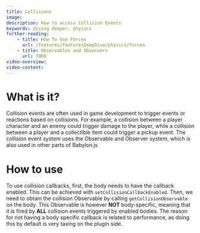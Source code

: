 ```yaml
---
title: Collisions
image: 
description: How to access Collision Events
keywords: diving deeper, phyiscs
further-reading:
    - title: How To Use Forces
      url: /features/featuresDeepDive/physics/forces
    - title: Observables and Observers
      url: TODO 
video-overview:
video-content:
---
```


# What is it?

Collision events are often used in game development to trigger events or reactions based on collisions. For example, a collision between a player character and an enemy could trigger damage to the player, while a collision between a player and a collectible item could trigger a pickup event. The collision event system uses the Observable and Observer system, which is also used in other parts of Babylon.js

# How to use

To use collision callbacks, first, the body needs to have the callback enabled. This can be achieved with `setCollisionCallbackEnabled`. Then, we need to obtain the collision Observable by calling `getCollisionObservable` on the body. This Observable is however **NOT** body-specific, meaning that it is fired by **ALL** collision events triggered by enabled bodies. The reason for not having a body specific callback is related to performance, as doing this by default is very taxing on the plugin side.  